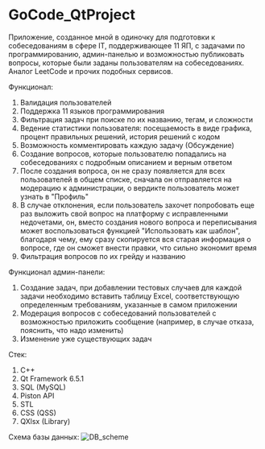 # GoCode_QtProject

Приложение, созданное мной в одиночку для подготовки к собеседованиям в сфере IT, поддерживающее 11 ЯП, с задачами по программированию, 
админ-панелью и возможностью публиковать вопросы, которые были заданы пользователям на собеседованиях. Аналог LeetCode и прочих подобных сервисов. 

Функционал:
1. Валидация пользователей
2. Поддержка 11 языков программирования
3. Фильтрация задач при поиске по их названию, тегам, и сложности
4. Ведение статистики пользователя: посещаемость в виде графика, процент правильных решений, история решений с кодом
5. Возможность комментировать каждую задачу (Обсуждение)
6. Создание вопросов, которые пользователю попадались на собеседованиях с подробным описанием и верным ответом
7. После создания вопроса, он не сразу появляется для всех пользователей в общем списке, сначала он отправляется на модерацию к администрации, о вердикте пользователь может узнать в "Профиль"
8. В случае отклонения, если пользователь захочет попробовать еще раз выложить свой вопрос на платформу с исправленными недочетами, он, вместо создания нового вопроса и переписывания может
воспользоваться функцией "Использовать как шаблон", благодаря чему, ему сразу скопируется вся старая информация о вопросе, где он сможет внести правки, что сильно экономит время
10. Фильтрация вопросов по их грейду и названию

Функционал админ-панели:
1. Создание задач, при добавлении тестовых случаев для каждой задачи необходимо вставить таблицу Excel, соответствующую определенным требованиям, указанные в самом приложении
2. Модерация вопросов с собеседований пользователей с возможностью приложить сообщение (например, в случае отказа, пояснить, что надо изменить)
3. Изменение уже существующих задач

Стек:
1. С++
2. Qt Framework 6.5.1
3. SQL (MySQL)
4. Piston API
5. STL
6. CSS (QSS)
7. QXlsx (Library)

Схема базы данных:
![DB_scheme](https://imgur.com/a/GyMkutY)
